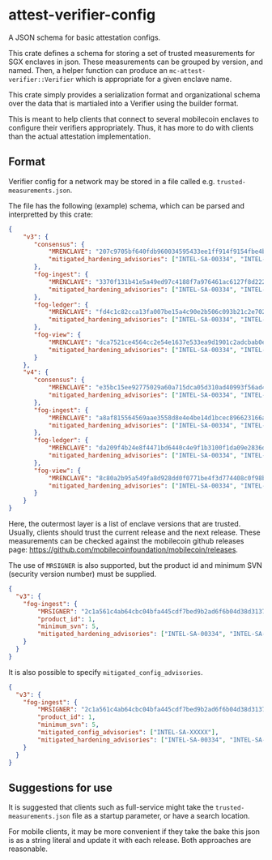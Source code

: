 attest-verifier-config
======================

A JSON schema for basic attestation configs.

This crate defines a schema for storing a set of trusted measurements for SGX
enclaves in json. These measurements can be grouped by version, and named.
Then, a helper function can produce an `mc-attest-verifier::Verifier`
which is appropriate for a given enclave name.

This crate simply provides a serialization format and organizational schema over
the data that is martialed into a Verifier using the builder format.

This is meant to help clients that connect to several mobilecoin enclaves to configure their verifiers
appropriately. Thus, it has more to do with clients than the actual attestation implementation.

Format
------

Verifier config for a network may be stored in a file called e.g. `trusted-measurements.json`.

The file has the following (example) schema, which can be parsed and interpretted by this crate:

```json
{
    "v3": {
       "consensus": {
           "MRENCLAVE": "207c9705bf640fdb960034595433ee1ff914f9154fbe4bc7fc8a97e912961e5c",
           "mitigated_hardening_advisories": ["INTEL-SA-00334", "INTEL-SA-00615"]
       },
       "fog-ingest": {
           "MRENCLAVE": "3370f131b41e5a49ed97c4188f7a976461ac6127f8d222a37929ac46b46d560e",
           "mitigated_hardening_advisories": ["INTEL-SA-00334", "INTEL-SA-00615"]
       },
       "fog-ledger": {
           "MRENCLAVE": "fd4c1c82cca13fa007be15a4c90e2b506c093b21c2e7021a055cbb34aa232f3f",
           "mitigated_hardening_advisories": ["INTEL-SA-00334", "INTEL-SA-00615"],
       },
       "fog-view": {
           "MRENCLAVE": "dca7521ce4564cc2e54e1637e533ea9d1901c2adcbab0e7a41055e719fb0ff9d",
           "mitigated_hardening_advisories": ["INTEL-SA-00334", "INTEL-SA-00615"],
       }
    },
    "v4": {
       "consensus": {
           "MRENCLAVE": "e35bc15ee92775029a60a715dca05d310ad40993f56ad43bca7e649ccc9021b5",
           "mitigated_hardening_advisories": ["INTEL-SA-00334", "INTEL-SA-00615", "INTEL-SA-00657"]
       },
       "fog-ingest": {
           "MRENCLAVE": "a8af815564569aae3558d8e4e4be14d1bcec896623166a10494b4eaea3e1c48c",
           "mitigated_hardening_advisories": ["INTEL-SA-00334", "INTEL-SA-00615", "INTEL-SA-00657"]
       },
       "fog-ledger": {
           "MRENCLAVE": "da209f4b24e8f4471bd6440c4e9f1b3100f1da09e2836d236e285b274901ed3b",
           "mitigated_hardening_advisories": ["INTEL-SA-00334", "INTEL-SA-00615", "INTEL-SA-00657"]
       },
       "fog-view": {
           "MRENCLAVE": "8c80a2b95a549fa8d928dd0f0771be4f3d774408c0f98bf670b1a2c390706bf3",
           "mitigated_hardening_advisories": ["INTEL-SA-00334", "INTEL-SA-00615", "INTEL-SA-00657"]
       }
    }
}
```

Here, the outermost layer is a list of enclave versions that are trusted. Usually, clients should trust
the current release and the next release. These measurements can be checked against the mobilecoin github
releases page: https://github.com/mobilecoinfoundation/mobilecoin/releases.

The use of `MRSIGNER` is also supported, but the product id and minimum SVN (security version number) must be supplied.

```json
{
  "v3": {
    "fog-ingest": {
        "MRSIGNER": "2c1a561c4ab64cbc04bfa445cdf7bed9b2ad6f6b04d38d3137f3622b29fdb30e",
        "product_id": 1,
        "minimum_svn": 5,
        "mitigated_hardening_advisories": ["INTEL-SA-00334", "INTEL-SA-00615"],
    }
  }
}
```

It is also possible to specify `mitigated_config_advisories`.

```json
{
  "v3": {
    "fog-ingest": {
        "MRSIGNER": "2c1a561c4ab64cbc04bfa445cdf7bed9b2ad6f6b04d38d3137f3622b29fdb30e",
        "product_id": 1,
        "minimum_svn": 5,
        "mitigated_config_advisories": ["INTEL-SA-XXXXX"],
        "mitigated_hardening_advisories": ["INTEL-SA-00334", "INTEL-SA-00615"],
    }
  }
}
```

Suggestions for use
-------------------

It is suggested that clients such as full-service might take the `trusted-measurements.json` file as a startup parameter,
or have a search location.

For mobile clients, it may be more convenient if they take the bake this json is as a string literal and update it with each release.
Both approaches are reasonable.

